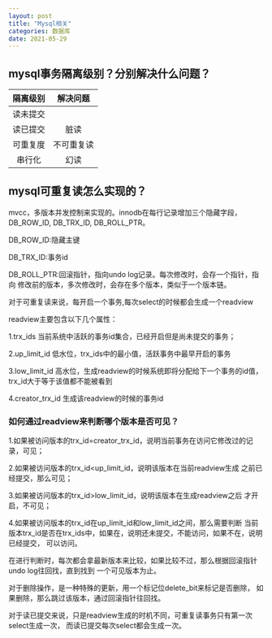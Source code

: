 ```yaml
---
layout: post
title: "Mysql相关"
categories: 数据库
date: 2021-05-29
---
```


## mysql事务隔离级别？分别解决什么问题？

| 隔离级别| 解决问题 |
| :----: | :----: | 
| 读未提交 | |
|读已提交| 脏读|
|可重复度| 不可重复读|
|串行化|幻读|

## mysql可重复读怎么实现的？

mvcc，多版本并发控制来实现的。innodb在每行记录增加三个隐藏字段，
DB_ROW_ID, DB_TRX_ID, DB_ROLL_PTR。

DB_ROW_ID:隐藏主键

DB_TRX_ID:事务id

DB_ROLL_PTR:回滚指针，指向undo log记录。每次修改时，会存一个指针，指向
修改前的版本，多次修改时，会存在多个版本，类似于一个版本链。

对于可重复读来说，每开启一个事务,每次select的时候都会生成一个readview

readview主要包含以下几个属性：

1.trx_ids 当前系统中活跃的事务id集合，已经开启但是尚未提交的事务；

2.up_limit_id 低水位，trx_ids中的最小值，活跃事务中最早开启的事务

3.low_limit_id 高水位，生成readview的时候系统即将分配给下一个事务的id值，
trx_id大于等于该值都不能被看到

4.creator_trx_id 生成该readview的时候的事务id

### 如何通过readview来判断哪个版本是否可见？

1.如果被访问版本的trx_id=creator_trx_id，说明当前事务在访问它修改过的记录，可见；

2.如果被访问版本的trx_id<up_limit_id，说明该版本在当前readview生成
之前已经提交，那么可见；

3.如果被访问版本的trx_id>low_limit_id，说明该版本在生成readview之后
才开启，不可见；

4.如果被访问版本的trx_id在up_limit_id和low_limit_id之间，那么需要判断
当前版本trx_id是否在trx_ids中，如果在，说明还未提交，不能访问，如果不在，说明已经提交，
可以访问。

在进行判断时，每次都会拿最新版本来比较，如果比较不过，那么根据回滚指针undo log往回找，直到找到
一个可见版本为止。

对于删除操作，是一种特殊的更新，用一个标记位delete_bit来标记是否删除，
如果删除，那么跳过该版本，通过回滚指针往回找。

对于读已提交来说，只是readview生成的时机不同，可重复读事务只有第一次select生成一次，
而读已提交每次select都会生成一次。



